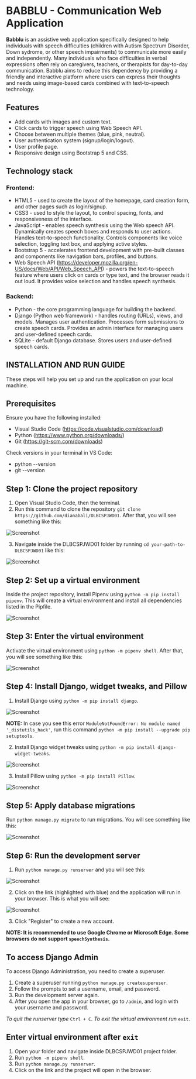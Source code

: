 # BABBLU - Communication Web Application
**Babblu** is an assistive web application specifically designed to help individuals with speech difficulties (children with Autism Spectrum Disorder, Down sydrome, or other speech impairments) to communicate more easily and independently. Many individuals who face difficulties in verbal expressions often rely on caregivers, teachers, or therapists for day-to-day communication. Babblu aims to reduce this dependency by providing a friendly and interactive platform where users can express their thoughts and needs using image-based cards combined with text-to-speech technology.

## Features
- Add cards with images and custom text.
- Click cards to trigger speech using Web Speech API.
- Choose between multiple themes (blue, pink, neutral).
- User authentication system (signup/login/logout).
- User profile page.
- Responsive design using Bootstrap 5 and CSS.

## Technology stack
### Frontend:
- HTML5 - used to create the layout of the homepage, card creation form, and other pages such as login/signup. 
- CSS3 - used to style the layout, to control spacing, fonts, and responsiveness of the interface.
- JavaScript - enables speech synthesis using the Web speech API. Dynamically creates speech boxes and responds to user actions. Handles text-to-speech functionality. Controls components like voice selection, toggling text box, and applying active styles.
- Bootstrap 5 - accelerates frontend development with pre-built classes and components like navigation bars, profiles, and buttons.
- Web Speech API (https://developer.mozilla.org/en-US/docs/Web/API/Web_Speech_API) - powers the text-to-speech feature where users click on cards or type text, and the browser reads it out loud. It provides voice selection and handles speech synthesis.

### Backend:
- Python - the core programming language for building the backend.
- Django (Python web framework) - handles routing (URLs), views, and models. Manages user authentication. Processes form submissions to create speech cards. Provides an admin interface for managing users and user-defined speech cards.
- SQLite - default Django database. Stores users and user-defined speech cards.

## INSTALLATION AND RUN GUIDE
These steps will help you set up and run the application on your local machine.

## Prerequisites
Ensure you have the following installed:
- Visual Studio Code (https://code.visualstudio.com/download)
- Python (https://www.python.org/downloads/)
- Git (https://git-scm.com/downloads)

Check versions in your terminal in VS Code:
- python --version
- git --version

## Step 1: Clone the project repository
1. Open Visual Studio Code, then the terminal.
2. Run this command to clone the repository `git clone https://github.com/dianabali/DLBCSPJWD01`. After that, you will see something like this:

![Screenshot](images/gitclone.png)

3. Navigate inside the DLBCSPJWD01 folder by running `cd your-path-to-DLBCSPJWD01` like this:

![Screenshot](images/navigate.png)

## Step 2: Set up a virtual environment
Inside the project repository, install Pipenv using `python -m pip install pipenv`. This will create a virtual environment and install all dependencies listed in the Pipfile.

![Screenshot](images/installpipenv.png)

## Step 3: Enter the virtual environment
Activate the virtual environment using `python -m pipenv shell`. After that, you will see something like this:

![Screenshot](images/pipenvshell.png)

## Step 4: Install Django, widget tweaks, and Pillow

1. Install Django using `python -m pip install django`.

![Screenshot](images/installdjango.png)

**NOTE:** In case you see this error `ModuleNotFoundError: No module named '_distutils_hack'`, run this command `python -m pip install --upgrade pip setuptools`.

2. Install Django widget tweaks using `python -m pip install django-widget-tweaks`.

![Screenshot](images/installdjangowidgettweaks.png)

3. Install Pillow using `python -m pip install Pillow`.

![Screenshot](images/installpillow.png)

## Step 5: Apply database migrations
Run `python manage.py migrate` to run migrations. You will see something like this:

![Screenshot](images/migrate.png)

## Step 6: Run the development server
1. Run `python manage.py runserver` and you will see this:

![Screenshot](images/runserver.png)

2. Click on the link (highlighted with blue) and the application will run in your browser. This is what you will see:

![Screenshot](images/babblulogin.png)

3. Click "Register" to create a new account.

**NOTE: It is recommended to use Google Chrome or Microsoft Edge. Some browsers do not support `speechSynthesis`.**

## To access Django Admin
To access Django Administration, you need to create a superuser.
1. Create a superuser running `python manage.py createsuperuser`.
2. Follow the prompts to set a username, email, and password.
3. Run the development server again.
4. After you open the app in your browser, go to `/admin`, and login with your username and password.

*To quit the runserver type* `Ctrl + C`. 
*To exit the virtual environment run* `exit`.

## Enter virtual environment after `exit`
1. Open your folder and navigate inside DLBCSPJWD01 project folder.
2. Run `python -m pipenv shell`.
3. Run `python manage.py runserver`.
4. Click on the link and the project will open in the browser.
